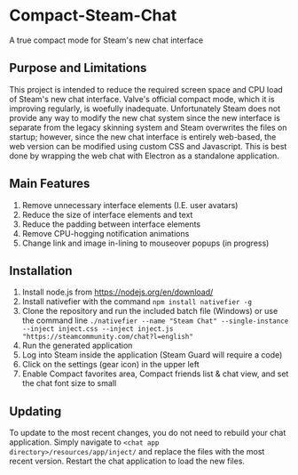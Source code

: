 # Compact-Steam-Chat

A true compact mode for Steam's new chat interface

## Purpose and Limitations

This project is intended to reduce the required screen space and CPU load of Steam's new chat interface.  Valve's official compact mode, which it is improving regularly, is woefully inadequate.  Unfortunately Steam does not provide any way to modify the new chat system since the new interface is separate from the legacy skinning system and Steam overwrites the files on startup; however, since the new chat interface is entirely web-based, the web version can be modified using custom CSS and Javascript.  This is best done by wrapping the web chat with Electron as a standalone application.

## Main Features

1. Remove unnecessary interface elements (I.E. user avatars)
2. Reduce the size of interface elements and text
3. Reduce the padding between interface elements
4. Remove CPU-hogging notification animations
5. Change link and image in-lining to mouseover popups (in progress)

## Installation

1. Install node.js from https://nodejs.org/en/download/
2. Install nativefier with the command `npm install nativefier -g`
3. Clone the repository and run the included batch file (Windows) or use the command line `./nativefier --name "Steam Chat" --single-instance --inject inject.css --inject inject.js "https://steamcommunity.com/chat?l=english"`
4. Run the generated application
5. Log into Steam inside the application (Steam Guard will require a code)
6. Click on the settings (gear icon) in the upper left
7. Enable Compact favorites area, Compact friends list & chat view, and set the chat font size to small

## Updating

To update to the most recent changes, you do not need to rebuild your chat application.  Simply navigate to `<chat app directory>/resources/app/inject/` and replace the files with the most recent version.  Restart the chat application to load the new files.
